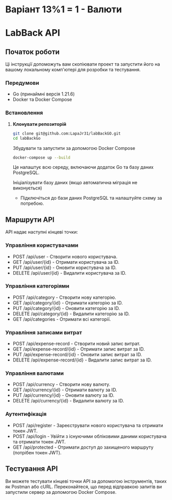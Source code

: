 # Варіант 13%1 = 1 - Валюти
# LabBack API 

## Початок роботи

Ці інструкції допоможуть вам скопіювати проект та запустити його на вашому локальному комп'ютері для розробки та тестування.

### Передумови

- Go (принаймні версія 1.21.6)
- Docker та Docker Compose

### Встановлення

1. **Клонувати репозиторій**
   ```sh
   git clone git@github.com:LapaJr31/labBackGO.git
   cd labBackGo
   ```

   Збудувати та запустити за допомогою Docker Compose
   ```sh
   docker-compose up --build
   ```

   Це налаштує всю середу, включаючи додаток Go та базу даних PostgreSQL.

   Ініціалізувати базу даних (якщо автоматична міграція не виконується)
   - Підключіться до бази даних PostgreSQL та налаштуйте схему за потребою.

## Маршрути API

API надає наступні кінцеві точки:

### Управління користувачами

- POST /api/user - Створити нового користувача.
- GET /api/user/{id} - Отримати користувача за ID.
- PUT /api/user/{id} - Оновити користувача за ID.
- DELETE /api/user/{id} - Видалити користувача за ID.

### Управління категоріями

- POST /api/category - Створити нову категорію.
- GET /api/category/{id} - Отримати категорію за ID.
- PUT /api/category/{id} - Оновити категорію за ID.
- DELETE /api/category/{id} - Видалити категорію за ID.
- GET /api/categories - Отримати всі категорії.

### Управління записами витрат

- POST /api/expense-record - Створити новий запис витрат.
- GET /api/expense-record/{id} - Отримати запис витрат за ID.
- PUT /api/expense-record/{id} - Оновити запис витрат за ID.
- DELETE /api/expense-record/{id} - Видалити запис витрат за ID.

### Управління валютами

- POST /api/currency - Створити нову валюту.
- GET /api/currency/{id} - Отримати валюту за ID.
- PUT /api/currency/{id} - Оновити валюту за ID.
- DELETE /api/currency/{id} - Видалити валюту за ID.

### Аутентифікація

- POST /api/register - Зареєструвати нового користувача та отримати токен JWT.
- POST /api/login - Увійти з існуючими обліковими даними користувача та отримати токен JWT.
- GET /api/protected - Отримати доступ до захищеного маршруту (потрібен токен JWT).

## Тестування API

Ви можете тестувати кінцеві точки API за допомогою інструментів, таких як Postman або cURL. Переконайтеся, що перед відправкою запитів ви запустили сервер за допомогою Docker Compose.

